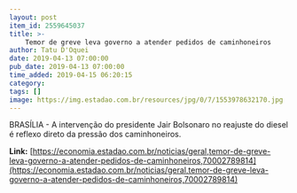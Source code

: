 ```yaml
---
layout: post
item_id: 2559645037
title: >-
    Temor de greve leva governo a atender pedidos de caminhoneiros
author: Tatu D'Oquei
date: 2019-04-13 07:00:00
pub_date: 2019-04-13 07:00:00
time_added: 2019-04-15 06:20:15
category: 
tags: []
image: https://img.estadao.com.br/resources/jpg/0/7/1553978632170.jpg
---
```


BRASÍLIA - A intervenção do presidente Jair Bolsonaro no reajuste do diesel é reflexo direto da pressão dos caminhoneiros.

**Link:** [https://economia.estadao.com.br/noticias/geral,temor-de-greve-leva-governo-a-atender-pedidos-de-caminhoneiros,70002789814](https://economia.estadao.com.br/noticias/geral,temor-de-greve-leva-governo-a-atender-pedidos-de-caminhoneiros,70002789814)

